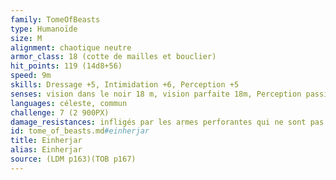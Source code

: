 ```yaml
---
family: TomeOfBeasts
type: Humanoïde
size: M
alignment: chaotique neutre
armor_class: 18 (cotte de mailles et bouclier)
hit_points: 119 (14d8+56)
speed: 9m
skills: Dressage +5, Intimidation +6, Perception +5
senses: vision dans le noir 18 m, vision parfaite 18m, Perception passive 15
languages: céleste, commun
challenge: 7 (2 900PX)
damage_resistances: infligés par les armes perforantes qui ne sont pas magiques
id: tome_of_beasts.md#einherjar
title: Einherjar
alias: Einherjar
source: (LDM p163)(TOB p167)
---
```


